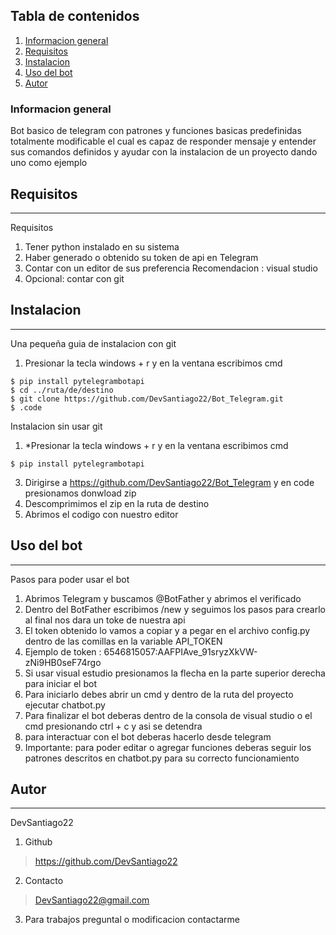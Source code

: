 ## Tabla de contenidos
1. [Informacion general](#Informacion-general)
2. [Requisitos ](#Requisitos)
3. [Instalacion](#instalacion)
4. [Uso del bot](#Uso-del-bot)
4. [Autor](#Autor)

### Informacion general
Bot basico de telegram con patrones y funciones basicas predefinidas totalmente modificable el cual es capaz de responder mensaje y entender sus comandos definidos y ayudar con la instalacion de un proyecto dando uno como ejemplo

## Requisitos 
***
Requisitos
1. Tener python  instalado en su sistema
2. Haber generado o obtenido su token de api en Telegram
3. Contar  con un editor de sus preferencia Recomendacion : visual studio
4. Opcional: contar con git

## Instalacion
***
Una pequeña guia de instalacion con git 
1. Presionar la tecla windows + r y en la ventana escribimos cmd
```
$ pip install pytelegrambotapi
$ cd ../ruta/de/destino
$ git clone https://github.com/DevSantiago22/Bot_Telegram.git
$ .code
```
Instalacion sin usar git
1. *Presionar la tecla windows + r y en la ventana escribimos cmd
```
$ pip install pytelegrambotapi
```
3. Dirigirse a https://github.com/DevSantiago22/Bot_Telegram y en code presionamos donwload zip
4. Descomprimimos el zip en la ruta de destino 
5. Abrimos el codigo con nuestro editor

## Uso del bot
***
Pasos para poder usar el bot
1. Abrimos Telegram y buscamos @BotFather y abrimos el verificado
2. Dentro del BotFather escribimos /new y seguimos los pasos para crearlo al final nos dara un toke de nuestra api
3. El token obtenido lo vamos a copiar y a pegar en el archivo config.py dentro de las comillas en la variable API_TOKEN
4. Ejemplo de token : 6546815057:AAFPIAve_91sryzXkVW-zNi9HB0seF74rgo
5. Si usar visual estudio presionamos la flecha en la parte superior derecha para iniciar el bot
6. Para iniciarlo debes abrir un cmd y dentro de la ruta del proyecto ejecutar chatbot.py
7. Para finalizar el bot deberas dentro de la consola de visual studio o el cmd presionando ctrl + c y asi se detendra
8. para interactuar con el bot deberas hacerlo desde telegram 
9. Importante: para poder editar o agregar funciones deberas seguir los patrones descritos en chatbot.py para su correcto funcionamiento 

## Autor
*** 
DevSantiago22
1. Github
>https://github.com/DevSantiago22
2. Contacto
>DevSantiago22@gmail.com
3. Para trabajos preguntal o modificacion contactarme
